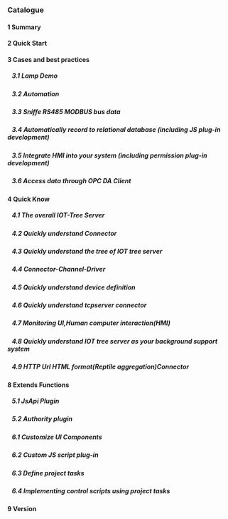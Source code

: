 <script src="/_js/jquery-1.12.0.min.js"></script>
<script src="/_js/bootstrap/js/bootstrap.min.js"></script>
<script type="text/javascript" src="/_js/ajax.js"></script>
<link rel="stylesheet" type="text/css" href="/_js/layui/css/layui.css" />
<script src="/_js/layui/layui.all.js"></script>
<script src="/_js/dlg_layer.js?v="></script>
<link  href="/_js/bootstrap/css/bootstrap.min.css" rel="stylesheet" type="text/css" >
<link  href="/_js/font4.7.0/css/font-awesome.css"  rel="stylesheet" type="text/css" >
            <link href="./inc/common.css" rel="stylesheet" type="text/css">
        <link href="./inc/index.css" rel="stylesheet" type="text/css">



### Catalogue





#### <a doc_path="en/README.md" >1 Summary</a>
#### <a doc_path="en/doc/quick_start.md" >2 Quick Start</a>






#### <a doc_path="en/doc/case/index.md" >3 Cases and best practices</a>
##### <a doc_path="en/doc/case/example_lamp_demo.md" target="main">&nbsp;&nbsp;&nbsp;3.1 Lamp Demo</a>
##### <a doc_path="en/doc/case/case_auto.md" target="main">&nbsp;&nbsp;&nbsp;3.2 Automation</a>
##### <a doc_path="en/doc/case/case_rs485_sniffer.md" target="main">&nbsp;&nbsp;&nbsp;3.3 Sniffe RS485 MODBUS bus data</a>
##### <a doc_path="en/doc/case/case_jsplugin_db.md" target="main">&nbsp;&nbsp;&nbsp;3.4 Automatically record to relational database (including JS plug-in development)</a>

##### <a doc_path="en/doc/case/case_ref_hmi_auth.md" target="main">&nbsp;&nbsp;&nbsp;3.5 Integrate HMI into your system (including permission plug-in development)</a>

##### <a doc_path="en/doc/case/case_opc_da.md" target="main">&nbsp;&nbsp;&nbsp;3.6 Access data through OPC DA Client</a>




#### <a doc_path="en/doc/quick/index.md" >4 Quick Know</a>
##### <a doc_path="cn/doc/quick/quick_know_iottree.md" target="main">&nbsp;&nbsp;&nbsp;4.1 The overall IOT-Tree Server</a>
##### <a doc_path="cn/doc/quick/quick_know_conn.md" target="main">&nbsp;&nbsp;&nbsp;4.2 Quickly understand Connector</a>
##### <a doc_path="en/doc/quick/quick_know_tree.md" target="main">&nbsp;&nbsp;&nbsp;4.3 Quickly understand the tree of IOT tree server</a>
##### <a doc_path="en/doc/quick/quick_know_ch_conn_drv.md" target="main">&nbsp;&nbsp;&nbsp;4.4 Connector-Channel-Driver</a>
##### <a doc_path="en/doc/quick/quick_know_devdef.md" target="main">&nbsp;&nbsp;&nbsp;4.5 Quickly understand device definition</a>
##### <a doc_path="en/doc/quick/quick_know_tcpserver_connector.md" target="main">&nbsp;&nbsp;&nbsp;4.6 Quickly understand tcpserver connector</a>
##### <a doc_path="en/doc/quick/quick_know_hmi.md" target="main">&nbsp;&nbsp;&nbsp;4.7 Monitoring UI,Human computer interaction(HMI)</a>
##### <a doc_path="en/doc/quick/quick_know_server.md" target="main">&nbsp;&nbsp;&nbsp;4.8 Quickly understand IOT tree server as your background support system</a>
##### <a doc_path="en/doc/conn/msg_http_url_html.md" target="main">&nbsp;&nbsp;&nbsp;4.9 HTTP Url HTML format(Reptile aggregation)Connector</a>











#### <a doc_path="en/doc/advanced/adv_plugin.md" >8 Extends Functions</a>
##### <a doc_path="en/doc/advanced/adv_plugin_jsapi.md" target="main">&nbsp;&nbsp;&nbsp;5.1 JsApi Plugin</a>
##### <a doc_path="en/doc/advanced/adv_plugin_auth.md" target="main">&nbsp;&nbsp;&nbsp;5.2 Authority plugin</a>
##### <a doc_path="en/doc/advanced/adv_ui_comp.md" target="main">&nbsp;&nbsp;&nbsp;6.1 Customize UI Components</a>
##### <a doc_path="en/doc/advanced/adv_prj_task.md" target="main">&nbsp;&nbsp;&nbsp;6.2 Custom JS script plug-in</a>
##### <a doc_path="en/doc/advanced/adv_prj_task.md" target="main">&nbsp;&nbsp;&nbsp;6.3 Define project tasks</a>
##### <a doc_path="en/doc/advanced/adv_prj_task_ctrl.md" target="main">&nbsp;&nbsp;&nbsp;6.4 Implementing control scripts using project tasks</a>






#### <a doc_path="en/doc/version.md" >9 Version </a>


<script>

$("a").css("cursor","pointer") ;
$("a").each(function(){
    var docp = $(this).attr("doc_path") ;
    if(docp)
    {
        $(this).click(function(){
            parent.nav_to($(this).attr("doc_path"));
        });
    }
});
</script>
